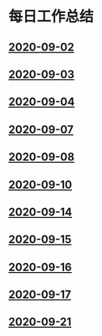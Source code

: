 # 每日工作总结

## [2020-09-02](./2020-09-02/)
## [2020-09-03](./2020-09-03/)
## [2020-09-04](./2020-09-04/)
## [2020-09-07](./2020-09-07/)
## [2020-09-08](./2020-09-08/)
## [2020-09-10](./2020-09-10/)
## [2020-09-14](./2020-09-14/)
## [2020-09-15](./2020-09-15/)
## [2020-09-16](./2020-09-16/)
## [2020-09-17](./2020-09-17/)
## [2020-09-21](./2020-09-21/)
